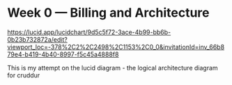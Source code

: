 # Week 0 — Billing and Architecture

https://lucid.app/lucidchart/9d5c5f72-3ace-4b99-bb6b-0b23b732872a/edit?viewport_loc=-378%2C2%2C2498%2C1153%2C0_0&invitationId=inv_66b879e4-b419-4b40-8997-f5c45a4888f8

This is my attempt on the lucid diagram - the logical architecture diagram for cruddur
